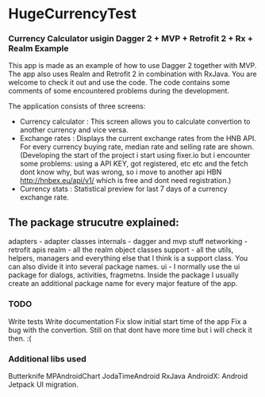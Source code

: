 # HugeCurrencyTest

### Currency Calculator usigin Dagger 2 + MVP + Retrofit 2 + Rx + Realm Example

This app is made as an example of how to use Dagger 2 together with MVP. The app also uses Realm and Retrofit 2 in combination with RxJava. You are welcome to check it out and use the code. The code contains some comments of some encountered problems during the development.

The application consists of three screens:

 - Currency calculator : This screen allows you to calculate convertion to another currency and vice versa.
 - Exchange rates : Displays the current exchange rates from the HNB API. For every currency buying rate, median rate and selling rate are shown. (Developing the start of the project i start using fixer.io but i encounter some problems: using a API KEY, got registered, etc etc and the fetch dont know why, but was wrong, so i move to another api HBN http://hnbex.eu/api/v1/ which is free and dont need registration.)
 - Currency stats : Statistical preview for last 7 days of a currency exchange rate.


## The package strucutre explained:

adapters - adapter classes
internals - dagger and mvp stuff
networking - retrofit apis
realm - all the realm object classes
support - all the utils, helpers, managers and everything else that I think is a support class. You can also divide it into several package names.
ui - I normally use the ui package for dialogs, activities, fragmetns. Inside the package I usually create an additional package name for every major feature of the app.


### TODO

Write tests
Write documentation
Fix slow initial start time of the app
Fix a bug with the convertion. Still on that dont have more time but i will check it then. :(

### Additional libs used

Butterknife
MPAndroidChart
JodaTimeAndroid
RxJava
AndroidX: Android Jetpack UI migration.

